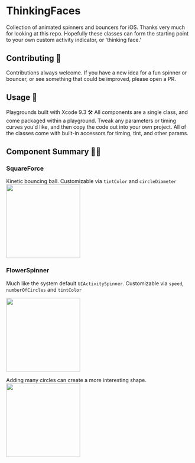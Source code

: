# ThinkingFaces
Collection of animated spinners and bouncers for iOS. Thanks very much for looking at this repo. Hopefully these classes can form the starting point to your own custom activity indicator, or 'thinking face.'  

## Contributing 👏
Contributions always welcome. If you have a new idea for a fun spinner or bouncer, or see something that could be improved, please open a PR.

## Usage 🌟
Playgrounds built with Xcode 9.3 🛠
All components are a single class, and come packaged within a playground. Tweak any parameters or timing curves you'd like, and then copy the code out into your own project. All of the classes come with built-in accessors for timing, tint, and other params.

## Component Summary 🧙‍♂️

### SquareForce
Kinetic bouncing ball. Customizable via `tintColor` and `circleDiameter` 
<img src="https://raw.githubusercontent.com/zmcartor/thinkingfaces/master/gifs/square.gif" width="200">


### FlowerSpinner
Much like the system default `UIActivitySpinner`. Customizable via `speed`, `numberOfCircles` and `tintColor`

<img src="https://raw.githubusercontent.com/zmcartor/thinkingfaces/master/gifs/flower1.gif" width="200">

Adding many circles can create a more interesting shape.
<img src="https://raw.githubusercontent.com/zmcartor/thinkingfaces/master/gifs/flower2.gif" width="200">
